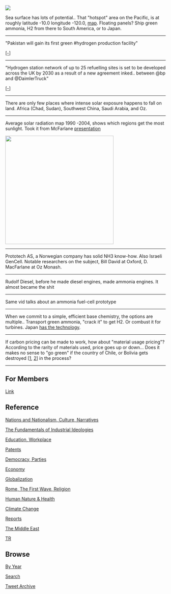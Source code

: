 <img src="https://drive.google.com/uc?export=view&id=1B2wf9R7AMH1d7Vw6e2mucLbIQ5NSjir7"/>

Sea surface has lots of potential.. That "hotspot" area on the Pacific, is at
roughly latitude -10.0 longitude -120.0, [map](https://pbs.twimg.com/media/FCtt8adWEAEC8yi?format=png&name=small).
Floating panels? Ship green ammonia, H2 from there to South America, or to Japan.


---

"Pakistan will gain its first green #hydrogen production facility"

[[-]](https://www.h2-view.com/story/powerchina-international-oracle-power-sign-agreement-for-pakistans-first-hydrogen-production-facility/)

---

"Hydrogen station network of up to 25 refuelling sites is set to be
developed across the UK by 2030 as a result of a new agreement inked..
between @bp and @DaimlerTruck"

[[-]](https://www.h2-view.com/story/daimler-truck-bp-unveil-hydrogen-network-plans-for-the-uk/)

---

There are only few places where intense solar exposure happens to fall
on land. Africa (Chad, Sudan), Southwest China, Saudi Arabia, and Oz.

---

Average solar radiation map 1990 -2004, shows which regions get
the most sunlight. Took it from McFarlane [presentation](https://youtu.be/gtmWGPaDkoI?t=367)

<img width="340" src="https://pbs.twimg.com/media/FCtre5sWEAgFFp9?format=png&name=900x900"/>

---

Prototech AS, a Norwegian company has solid NH3 know-how. Also Israeli
GenCell. Notable researchers on the subject, Bill David at Oxford,
D. MacFarlane at Oz Monash.

---

Rudolf Diesel, before he made diesel engines, made ammonia engines. It
almost became the shit

---

Same vid talks about an ammonia fuel-cell prototype 

---

When we commit to a simple, efficient base chemistry, the options are
multiple.. Transport green ammonia, "crack it" to get H2. Or combust
it for turbines. Japan [has the technology](https://youtu.be/5ejL65tKsGM?t=107).

---

If carbon pricing can be made to work, how about "material usage
pricing"?  According to the rarity of materials used, price goes up or
down... Does it makes no sense to "go green" if the country of Chile,
or Bolivia gets destroyed [[1](2021/03/less-is-more-hickel.md#decouple), [2](2021/10/the-rare-metals-war.md)]
in the process?

---

## For Members

[Link](https://thirdwave-members.herokuapp.com)

## Reference

[Nations and Nationalism, Culture, Narratives](/2013/02/nations-and-nationalism.md)

[The Fundamentals of Industrial Ideologies](/2011/04/fundamentals-of-industrial-ideologies.md)

[Education, Workplace](2017/09/education-workplace.md)

[Patents](/2018/09/patents.md)

[Democracy, Parties](/2016/11/democracy.md)

[Economy](/2018/05/economy.md)

[Globalization](/2018/09/globalization.md)

[Rome, The First Wave, Religion](/2017/12/rome.md)

[Human Nature & Health](/2020/07/human-nature.md)

[Climate Change](/2018/12/climate.md)

[Reports](/2019/05/reports.md)

[The Middle East](/2019/07/middleeast.md)

[TR](../tr)

## Browse

[By Year](years.md)

[Search](search.html)

[Tweet Archive](/tweets/README.md)


